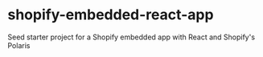 # shopify-embedded-react-app
Seed starter project for a Shopify embedded app with React and Shopify's Polaris
